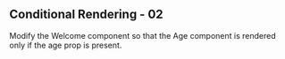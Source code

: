 ## Conditional Rendering - 02

Modify the Welcome component so that the Age component is rendered only if the age prop is present.